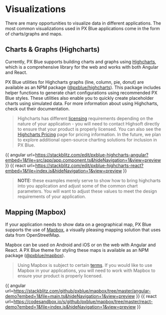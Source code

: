 # Visualizations

There are many opportunities to visualize data in different applications. The most common visualizations used in PX Blue applications come in the form of charts/graphs and maps.

## Charts & Graphs (Highcharts)
Currently, PX Blue supports building charts and graphs using [Highcharts](http://www.highcharts.com), which is a comprehensive library for the web and works with both Angular and React. 

PX Blue utilities for Highcharts graphs (line, column, pie, donut) are available as an NPM package ([@pxblue/highcharts](https://www.npmjs.com/package/@pxblue/highcharts)). This package includes helper functions to generate chart configurations using recommended PX Blue styles. These utilities also enable you to quickly create placeholder charts using simulated data. For more information about using Highcharts, check out their documentation.

> Highcharts has different [licensing](https://shop.highsoft.com/faq) requirements depending on the nature of your application - you will need to contact Highsoft directly to ensure that your product is properly licensed. You can also see the [Highcharts Pricing](https://shop.highsoft.com/highcharts/) page for pricing information. In the future, we plan to explore additional open-source charting solutions for inclusion in PX Blue.


{{ angular url=https://stackblitz.com/edit/pxblue-highcharts-angular?embed=1&file=src/app/app.component.ts&hideNavigation=1&view=preview }}
{{ react url=https://stackblitz.com/edit/pxblue-highcharts-react?embed=1&file=index.js&hideNavigation=1&view=preview }}

>**NOTE:** these examples merely serve to show how to bring highcharts into you application and adjust some of the common chart parameters. You will want to adjust these values to meet the design requirements of your application.

## Mapping (Mapbox)
If your application needs to show data on a geographical map, PX Blue supports the use of [Mapbox](https://www.mapbox.com/), a visually pleasing mapping solution that uses data from OpenStreetMap.

Mapbox can be used on Android and iOS or on the web with Angular and React. A PX Blue theme for styling these maps is available as an NPM package ([@pxblue/mapbox](https://www.npmjs.com/package/@pxblue/mapbox)).

> Using Mapbox is subject to certain [terms](https://www.mapbox.com/pricing/). If you would like to use Mapbox in your applications, you will need to work with Mapbox to ensure your product is properly licensed.

{{ angular url=https://stackblitz.com/github/pxblue/mapbox/tree/master/angular-demo?embed=1&file=main.ts&hideNavigation=1&view=preview }}
{{ react url=https://codesandbox.io/s/github/pxblue/mapbox/tree/master/react-demo?embed=1&file=index.js&hideNavigation=1&view=preview }}


